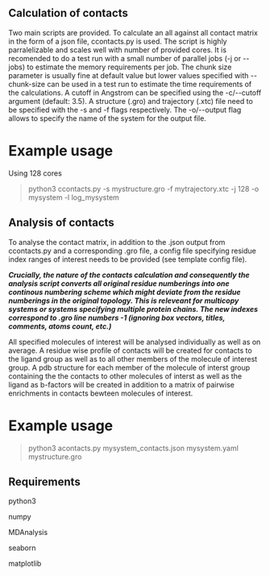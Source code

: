 ## Calculation of contacts
Two main scripts are provided. To calculate an all against all contact matrix in the form of a json file, ccontacts.py is used.
The script is highly parralelizable and scales well with number of provided cores.
It is recomended to do a test run with a small number of parallel jobs (-j or --jobs) to estimate the memory requirements
per job. The chunk size parameter is usually fine at default value but lower values specified with --chunk-size can be used in
a test run to estimate the time requirements of the calculations.
A cutoff in Angstrom can be specified using the -c/--cutoff argument (default: 3.5).
A structure (.gro) and trajectory (.xtc) file need to be specified with the -s and -f flags respectively.
The -o/--output flag allows to specify the name of the system for the output file.
# Example usage
Using 128 cores
> python3 ccontacts.py -s mystructure.gro -f mytrajectory.xtc -j 128 -o mysystem -l log_mysystem

## Analysis of contacts
To analyse the contact matrix, in addition to the .json output from ccontacts.py and a corresponding .gro file,
a config file specifying residue index ranges of interest needs to be provided (see template config file).

***Crucially, the nature of the contacts calculation and consequently the analysis script converts all original residue numberings into one continous numbering scheme which might deviate from the residue numberings in the original topology. This is releveant for multicopy systems or systems specifying multiple protein chains. The new indexes correspond to .gro line numbers -1 (ignoring box vectors, titles, comments, atoms count, etc.)***

All specified molecules of interest will be analysed individually as well as on average. A residue wise profile
of contacts will be created for contacts to the ligand group as well as to all other members of the molecule of interest group.
A pdb structure for each member of the molecule of interst group containing the the contacts to other molecules of interst as well
as the ligand as b-factors will be created in addition to a matrix of pairwise enrichments in contacts bewteen molecules of interest.
# Example usage
> python3 acontacts.py mysystem_contacts.json mysystem.yaml mystructure.gro

## Requirements
python3

numpy

MDAnalysis

seaborn

matplotlib
